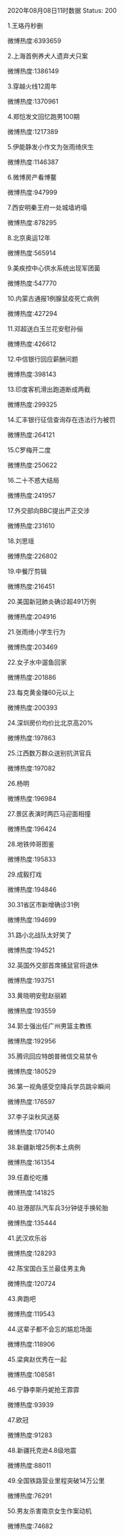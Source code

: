 2020年08月08日11时数据
Status: 200

1.王珞丹秒删

微博热度:6393659

2.上海首例养犬人遗弃犬只案

微博热度:1386149

3.穿越火线12周年

微博热度:1370961

4.郑恺发文回忆跑男100期

微博热度:1217389

5.伊能静发小作文为张雨绮庆生

微博热度:1146387

6.微博房产看博鳌

微博热度:947999

7.西安明秦王府一处城墙坍塌

微博热度:878295

8.北京奥运12年

微博热度:565914

9.美疾控中心供水系统出现军团菌

微博热度:547770

10.内蒙古通报1例腺鼠疫死亡病例

微博热度:427294

11.邓超送白玉兰花安慰孙俪

微博热度:426612

12.中信银行回应薪酬问题

微博热度:398143

13.印度客机滑出跑道断成两截

微博热度:299325

14.汇丰银行征信查询存在违法行为被罚

微博热度:264121

15.C罗梅开二度

微博热度:250622

16.二十不惑大结局

微博热度:241957

17.外交部向BBC提出严正交涉

微博热度:231610

18.刘思瑶

微博热度:226802

19.中餐厅剪辑

微博热度:216451

20.美国新冠肺炎确诊超491万例

微博热度:204916

21.张雨绮小学生行为

微博热度:203469

22.女子水中遛鱼回家

微博热度:201886

23.每克黄金赚60元以上

微博热度:200393

24.深圳房价均价比北京高20%

微博热度:197863

25.江西数万群众送别抗洪官兵

微博热度:197082

26.杨明

微博热度:196984

27.景区表演时两匹马迎面相撞

微博热度:196424

28.地铁帅哥图鉴

微博热度:195833

29.成毅打戏

微博热度:194846

30.31省区市新增确诊31例

微博热度:194699

31.路小北战队太好笑了

微博热度:194521

32.英国外交部首席捕鼠官将退休

微博热度:193751

33.黄晓明安慰赵丽颖

微博热度:193559

34.郭士强出任广州男篮主教练

微博热度:192956

35.腾讯回应特朗普微信交易禁令

微博热度:180529

36.第一视角感受空降兵学员跳伞瞬间

微博热度:176597

37.李子柒秋风送葵

微博热度:170140

38.新疆新增25例本土病例

微博热度:161354

39.任嘉伦吃播

微博热度:141825

40.驻港部队汽车兵3分钟徒手换轮胎

微博热度:135444

41.武汉欢乐谷

微博热度:128293

42.陈宝国白玉兰最佳男主角

微博热度:120724

43.奔跑吧

微博热度:119543

44.这辈子都不会忘的尴尬场面

微博热度:118906

45.梁爽赵优秀在一起

微博热度:108581

46.宁静李斯丹妮抢王霏霏

微博热度:93939

47.欧冠

微博热度:91283

48.新疆托克逊4.8级地震

微博热度:88011

49.全国铁路营业里程突破14万公里

微博热度:76291

50.男友杀害南京女生作案动机

微博热度:74682

